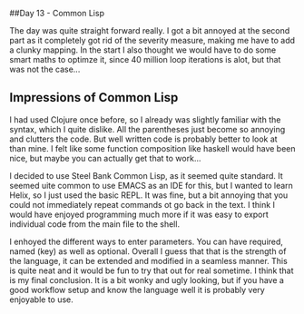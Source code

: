 ##Day 13 - Common Lisp

The day was quite straight forward really. I got a bit annoyed at the second part as it completely got rid of the severity measure, making me have to add a clunky mapping. In the start I also thought we would have to do some smart maths to optimze it, since 40 million loop iterations is alot, but that was not the case...

## Impressions of Common Lisp

I had used Clojure once before, so I already was slightly familiar with the syntax, which I quite dislike. All the parentheses just become so annoying and clutters the code. But well written code is probably better to look at than mine. I felt like some function composition like haskell would have been nice, but maybe you can actually get that to work...

I decided to use Steel Bank Common Lisp, as it seemed quite standard. It seemed uite common to use EMACS as an IDE for this, but I wanted to learn Helix, so I just used the basic REPL. It was fine, but a bit annoying that you could not immediately repeat commands ot go back in the text. I think I would have enjoyed programming much more if it was easy to export individual code from the main file to the shell. 

I enhoyed the different ways to enter parameters. You can have required, named (key) as well as optional. Overall I guess that that is the strength of the language, it can be extended and modified in a seamless manner. This is quite neat and it would be fun to try that out for real sometime. I think that is my final conclusion. It is a bit wonky and ugly looking, but if you have a good workflow setup and know the language well it is probably very enjoyable to use.